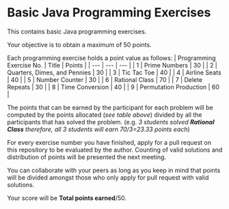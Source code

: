 # Basic Java Programming Exercises
 This contains basic Java programming exercises.
 
 Your objective is to obtain a maximum of 50 points.
 
 Each programming exercise holds a point value as follows:
| Programming Exercise No. | Title | Points |
| --- | --- | --- |
| 1 | Prime Numbers | 30 |
| 2 | Quarters, Dimes, and Pennies | 30 |
| 3 | Tic Tac Toe | 40 |
| 4 | Airline Seats | 40 |
| 5 | Number Counter | 30 |
| 6 | Rational Class | 70 |
| 7 | Delete Repeats | 30 |
| 8 | Time Conversion | 40 |
| 9 | Permutation Production | 60 |

The points that can be earned by the participant for each problem will be computed by the points allocated (*see table above*) divided by all the participants that has solved the problem. (e.g. *3 students solved **Rational Class** therefore, all 3 students will earn 70/3=23.33 points each*)

For every exercise number you have finished, apply for a pull request on this repository to be evaluated by the author. Counting of valid solutions and distribution of points will be presented the next meeting.

You can collaborate with your peers as long as you keep in mind that points will be divided amongst those who only apply for pull request with valid solutions.

Your score will be **Total points earned**/50.
